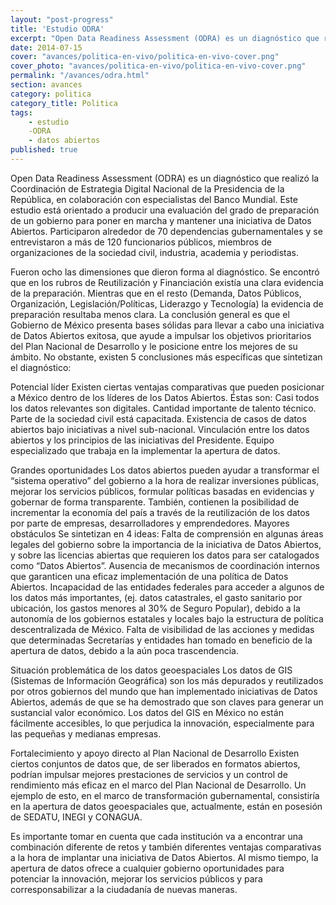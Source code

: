 ```yaml
---
layout: "post-progress"
title: 'Estudio ODRA'
excerpt: "Open Data Readiness Assessment (ODRA) es un diagnóstico que realizó la Coordinación de Estrategia Digital Nacional de la Presidencia de la República, en colaboración con especialistas del Banco Mundial. Este estudio está orientado a producir una evaluación del grado de preparación de un gobierno para poner en marcha y mantener una iniciativa de Datos Abiertos."
date: 2014-07-15
cover: "avances/politica-en-vivo/politica-en-vivo-cover.png"
cover_photo: "avances/politica-en-vivo/politica-en-vivo-cover.png"
permalink: "/avances/odra.html"
section: avances
category: politica
category_title: Politica
tags: 
  	- estudio
	-ODRA
  	- datos abiertos
published: true
---
```


Open Data Readiness Assessment (ODRA) es un diagnóstico que realizó la Coordinación de Estrategia Digital Nacional de la Presidencia de la República, en colaboración con especialistas del Banco Mundial. Este estudio está orientado a producir una evaluación del grado de preparación de un gobierno para poner en marcha y mantener una iniciativa de Datos Abiertos. Participaron alrededor de 70 dependencias gubernamentales y se entrevistaron a más de 120 funcionarios públicos, miembros de organizaciones de la sociedad civil, industria, academia y periodistas. 

Fueron ocho las dimensiones que dieron forma al diagnóstico. Se encontró que en los rubros de Reutilización y Financiación existía una clara evidencia de la preparación. Mientras que en el resto (Demanda, Datos Públicos, Organización, Legislación/Políticas, Liderazgo y Tecnología) la evidencia de preparación resultaba menos clara. 
La conclusión general es que el Gobierno de México presenta bases sólidas para llevar a cabo una iniciativa de Datos Abiertos exitosa, que ayude a impulsar los objetivos prioritarios del Plan Nacional de Desarrollo y le posicione entre los mejores de su ámbito. No obstante, existen 5 conclusiones más específicas que sintetizan el diagnóstico: 

Potencial líder
Existen ciertas ventajas comparativas que pueden posicionar a México dentro de los líderes de los Datos Abiertos. Éstas son:
Casi todos los datos relevantes son digitales.
Cantidad importante de talento técnico.
Parte de la sociedad civil está capacitada.
Existencia de casos de datos abiertos bajo iniciativas a nivel sub-nacional.
Vinculación entre los datos abiertos y los principios de las iniciativas del Presidente.
Equipo especializado que trabaja en la implementar la apertura de datos.

Grandes oportunidades
Los datos abiertos pueden ayudar a transformar el “sistema operativo” del gobierno a la hora de realizar inversiones públicas, mejorar los servicios públicos, formular políticas basadas en evidencias y gobernar de forma transparente. También, contienen la posibilidad de incrementar la economía del país a través de la reutilización de los datos por parte de empresas, desarrolladores y emprendedores. 
Mayores obstáculos
Se sintetizan en 4 ideas:
Falta de comprensión en algunas áreas legales del gobierno sobre la importancia de la iniciativa de Datos Abiertos, y sobre las licencias abiertas que requieren los datos para ser catalogados como “Datos Abiertos”.
Ausencia de mecanismos de coordinación internos que garanticen una eficaz implementación de una política de Datos Abiertos. 
Incapacidad de las entidades federales para acceder a algunos de los datos más importantes, (ej. datos catastrales, el gasto sanitario por ubicación, los gastos menores al 30% de Seguro Popular), debido a la autonomía de los gobiernos estatales y locales bajo la estructura de política descentralizada de México.
Falta de visibilidad de las acciones y medidas que determinadas Secretarías y entidades han tomado en beneficio de la apertura de datos, debido a la aún poca trascendencia.

Situación problemática de los datos geoespaciales
Los datos de GIS (Sistemas de Información Geográfica) son los más depurados y reutilizados por otros gobiernos del mundo que han implementado iniciativas de Datos Abiertos, además de que se ha demostrado que son claves para generar un sustancial valor económico. 
Los datos del GIS en México no están fácilmente accesibles, lo que perjudica la innovación, especialmente para las pequeñas y medianas empresas.

Fortalecimiento y apoyo directo al Plan Nacional de Desarrollo
Existen ciertos conjuntos de datos que, de ser liberados en formatos abiertos, podrían impulsar mejores prestaciones de servicios y un control de rendimiento más eficaz en el marco del Plan Nacional de Desarrollo. Un ejemplo de esto, en el marco de transformación gubernamental, consistiría en la apertura de datos geoespaciales que, actualmente, están en posesión de SEDATU, INEGI y CONAGUA.

Es importante tomar en cuenta que cada institución va a encontrar una combinación diferente de retos y también diferentes ventajas comparativas a la hora de implantar una iniciativa de Datos Abiertos. Al mismo tiempo, la apertura de datos ofrece a cualquier gobierno oportunidades para potenciar la innovación, mejorar los servicios públicos y para corresponsabilizar a la ciudadanía de nuevas maneras.
